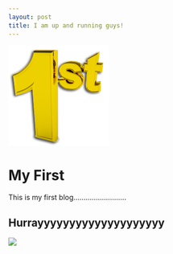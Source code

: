 ```yaml
---
layout: post
title: I am up and running guys!
---
```


![](/images/one.png)

# My First #

This is my first blog..........................

## Hurrayyyyyyyyyyyyyyyyyyyy ##

<img src = "/images/404.jpg" width=100>
